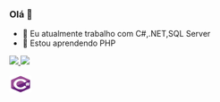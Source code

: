 ### Olá 👋


- 🔭 Eu atualmente trabalho com C#,.NET,SQL Server
- 🌱 Estou aprendendo PHP
<div align="left" >
  <a href="https://github.com/HenriqueFon">
  <img height="180em" src="https://github-readme-stats.vercel.app/api?username=HenriqueFon&show_icons=true&theme=dracula&include_all_commits=true&count_private=true"/>
  <img height="180em" src="https://github-readme-stats.vercel.app/api/top-langs/?username=HenriqueFon&layout=compact&langs_count=7&theme=dracula"/>
</div>
  <div style="display: inline_block"><br>
  <img align="center" alt="Rafa-Js" height="30" width="40"  src="https://raw.githubusercontent.com/devicons/devicon/master/icons/csharp/csharp-original.svg">
  
</div>
  
